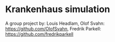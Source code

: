 # Krankenhaus simulation
A group project by: Louis Headlam, Olof Svahn: https://github.com/OlofSvahn, Fredrik Parkell: https://github.com/fredrikparkell
